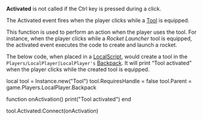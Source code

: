 **Activated** is not called if the Ctrl key is pressed during a click.

The Activated event fires when the player clicks while a [Tool](https://developer.roblox.com/en-us/api-reference/class/Tool) is equipped.

This function is used to perform an action when the player uses the tool. For instance, when the player clicks while a _Rocket Launcher_ tool is equipped, the activated event executes the code to create and launch a rocket.

The below code, when placed in a [LocalScript](https://developer.roblox.com/en-us/api-reference/class/LocalScript), would create a tool in the `Players/LocalPlayer|LocalPlayer's` [Backpack](https://developer.roblox.com/en-us/api-reference/class/Backpack). It will print “Tool activated” when the player clicks while the created tool is equipped.

local tool = Instance.new("Tool")
tool.RequiresHandle = false
tool.Parent = game.Players.LocalPlayer.Backpack
 
function onActivation()
    print("Tool activated")
end
 
tool.Activated:Connect(onActivation)